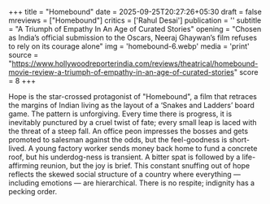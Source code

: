 +++
title = "Homebound"
date = 2025-09-25T20:27:26+05:30
draft = false
mreviews = ["Homebound"]
critics = ['Rahul Desai']
publication = ''
subtitle = "A Triumph of Empathy In An Age of Curated Stories"
opening = "Chosen as India’s official submission to the Oscars, Neeraj Ghaywan’s film refuses to rely on its courage alone"
img = 'homebound-6.webp'
media = 'print'
source = "https://www.hollywoodreporterindia.com/reviews/theatrical/homebound-movie-review-a-triumph-of-empathy-in-an-age-of-curated-stories"
score = 8
+++

Hope is the star-crossed protagonist of "Homebound", a film that retraces the margins of Indian living as the layout of a ‘Snakes and Ladders’ board game. The pattern is unforgiving. Every time there is progress, it is inevitably punctured by a cruel twist of fate; every small leap is laced with the threat of a steep fall. An office peon impresses the bosses and gets promoted to salesman against the odds, but the feel-goodness is short-lived. A young factory worker sends money back home to fund a concrete roof, but his underdog-ness is transient. A bitter spat is followed by a life-affirming reunion, but the joy is brief. This constant snuffing out of hope reflects the skewed social structure of a country where everything — including emotions — are hierarchical. There is no respite; indignity has a pecking order.
